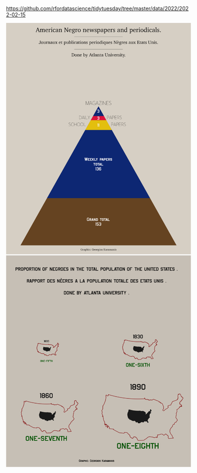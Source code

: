 https://github.com/rfordatascience/tidytuesday/tree/master/data/2022/2022-02-15

![](plots/dubois_2022.png)
![](plots/dubois_map_2022.png)
